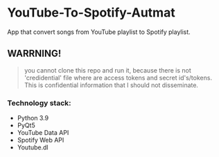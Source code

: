 # YouTube-To-Spotify-Autmat
App that convert songs from YouTube playlist to Spotify playlist.

## WARRNING!
> you cannot clone this repo and run it, because there is not 'credidential' file where are access tokens and secret id's/tokens. This is confidential information that I should not disseminate.

### Technology stack:

- Python 3.9
- PyQt5
- YouTube Data API
- Spotify Web API
- Youtube.dl
